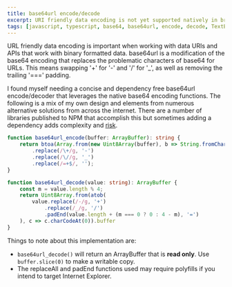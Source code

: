 ```yaml
---
title: base64url encode/decode  
excerpt: URI friendly data encoding is not yet supported natively in browsers  
tags: [javascript, typescript, base64, base64url, encode, decode, TextEncoder]
---
```

URL friendly data encoding is important when working with data URIs and APIs that work with binary formatted data.
base64url is a modification of the base64 encoding that replaces the problematic characters of base64 for URLs. This
means swapping '+' for '-' and '/' for '_', as well as removing the trailing '===' padding.

I found myself needing a concise and dependency free base64url encode/decoder that leverages the native base64 encoding
functions. The following is a mix of my own design and elements from numerous alternative solutions from across the
internet. There are a number of libraries published to NPM that accomplish this but sometimes adding a dependency adds
complexity and [risk](https://arstechnica.com/information-technology/2016/03/rage-quit-coder-unpublished-17-lines-of-javascript-and-broke-the-internet/).

```typescript
function base64url_encode(buffer: ArrayBuffer): string {
    return btoa(Array.from(new Uint8Array(buffer), b => String.fromCharCode(b)).join(''))
        .replace(/\+/g, '-')
        .replace(/\//g, '_')
        .replace(/=+$/, '');
}

function base64url_decode(value: string): ArrayBuffer {
    const m = value.length % 4;
    return Uint8Array.from(atob(
        value.replace(/-/g, '+')
            .replace(/_/g, '/')
            .padEnd(value.length + (m === 0 ? 0 : 4 - m), '=')
    ), c => c.charCodeAt(0)).buffer
}
```

Things to note about this implementation are:

- `base64url_decode()` will return an ArrayBuffer that is **read only**. Use `buffer.slice(0)` to make a writable copy.
- The replaceAll and padEnd functions used may require polyfills if you intend to target Internet Explorer.

